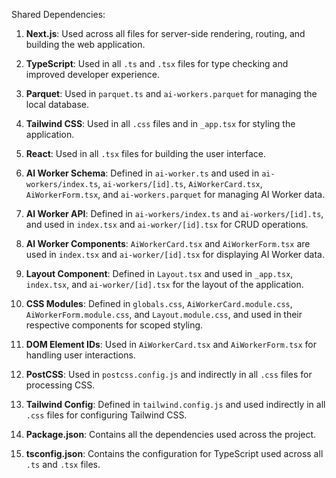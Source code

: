 Shared Dependencies:

1. **Next.js**: Used across all files for server-side rendering, routing, and building the web application.

2. **TypeScript**: Used in all `.ts` and `.tsx` files for type checking and improved developer experience.

3. **Parquet**: Used in `parquet.ts` and `ai-workers.parquet` for managing the local database.

4. **Tailwind CSS**: Used in all `.css` files and in `_app.tsx` for styling the application.

5. **React**: Used in all `.tsx` files for building the user interface.

6. **AI Worker Schema**: Defined in `ai-worker.ts` and used in `ai-workers/index.ts`, `ai-workers/[id].ts`, `AiWorkerCard.tsx`, `AiWorkerForm.tsx`, and `ai-workers.parquet` for managing AI Worker data.

7. **AI Worker API**: Defined in `ai-workers/index.ts` and `ai-workers/[id].ts`, and used in `index.tsx` and `ai-worker/[id].tsx` for CRUD operations.

8. **AI Worker Components**: `AiWorkerCard.tsx` and `AiWorkerForm.tsx` are used in `index.tsx` and `ai-worker/[id].tsx` for displaying AI Worker data.

9. **Layout Component**: Defined in `Layout.tsx` and used in `_app.tsx`, `index.tsx`, and `ai-worker/[id].tsx` for the layout of the application.

10. **CSS Modules**: Defined in `globals.css`, `AiWorkerCard.module.css`, `AiWorkerForm.module.css`, and `Layout.module.css`, and used in their respective components for scoped styling.

11. **DOM Element IDs**: Used in `AiWorkerCard.tsx` and `AiWorkerForm.tsx` for handling user interactions.

12. **PostCSS**: Used in `postcss.config.js` and indirectly in all `.css` files for processing CSS.

13. **Tailwind Config**: Defined in `tailwind.config.js` and used indirectly in all `.css` files for configuring Tailwind CSS.

14. **Package.json**: Contains all the dependencies used across the project.

15. **tsconfig.json**: Contains the configuration for TypeScript used across all `.ts` and `.tsx` files.